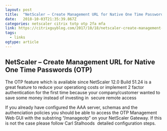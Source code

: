 ```yaml
---
layout: post 
title:  "NetScaler – Create Management URL for Native One Time Passwords (OTP) – CitrixGuyBlog" 
date:   2018-10-03T21:35:39.867Z 
categories: netscaler citrix totp otp 2fa mfa
link: https://citrixguyblog.com/2017/10/18/netscaler-create-management-url-for-native-one-time-passwords-otp/ 
tags:
  - links
ogtype: article 
---
```


## NetScaler – Create Management URL for Native One Time Passwords (OTP)

The OTP feature which is available since NetScaler 12.0 Build 51.24 is a great feature to reduce your operationg costs or implement 2 factor authentication for the first time because your company/customer wanted to save some money instead of investing in  secure remote access 

If you already have configured the AAA server, schemas and the authenciation policies you should be able to access the OTP Management Web GUI with the substring “/manageotp” on your NetScaler Gateway. If this is not the case please follow Carl Stalhoods  detailed configuration steps.